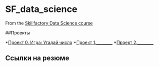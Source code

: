 # SF_data_science
From the [Skillfactory Data Science course](https://lms.skillfactory.ru/courses/course-v1:SkillFactory+DST-3.0+28FEB2021/courseware/4d5c5211c48e4964a9449babe31038db/d08e512bf8264286966cb9ef71bd16d4/8?activate_block_id=block-v1%3ASkillFactory%2BDST-3.0%2B28FEB2021%2Btype%40vertical%2Bblock%40bd5c90eab954447d97d69519befabd83)

##Проекты

*[Проект 0. Игра: Угадай число](https://github.com/meshkova-if/SF_data_science/tree/main/project_0)
*[Проект 1.________](______)
*[Проект 2.________](______)


## Ссылки на резюме